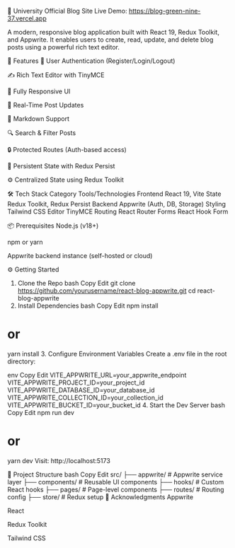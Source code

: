 🌿 University Official Blog Site
Live Demo: https://blog-green-nine-37.vercel.app

A modern, responsive blog application built with React 19, Redux Toolkit, and Appwrite. It enables users to create, read, update, and delete blog posts using a powerful rich text editor.

🚀 Features
🔐 User Authentication (Register/Login/Logout)

✍️ Rich Text Editor with TinyMCE

📱 Fully Responsive UI

🔄 Real-Time Post Updates

📝 Markdown Support

🔍 Search & Filter Posts

🔒 Protected Routes (Auth-based access)

💾 Persistent State with Redux Persist

⚙️ Centralized State using Redux Toolkit

🛠 Tech Stack
Category	Tools/Technologies
Frontend	React 19, Vite
State	Redux Toolkit, Redux Persist
Backend	Appwrite (Auth, DB, Storage)
Styling	Tailwind CSS
Editor	TinyMCE
Routing	React Router
Forms	React Hook Form

📦 Prerequisites
Node.js (v18+)

npm or yarn

Appwrite backend instance (self-hosted or cloud)

⚙️ Getting Started
1. Clone the Repo
bash
Copy
Edit
git clone https://github.com/yourusername/react-blog-appwrite.git
cd react-blog-appwrite
2. Install Dependencies
bash
Copy
Edit
npm install
# or
yarn install
3. Configure Environment Variables
Create a .env file in the root directory:

env
Copy
Edit
VITE_APPWRITE_URL=your_appwrite_endpoint
VITE_APPWRITE_PROJECT_ID=your_project_id
VITE_APPWRITE_DATABASE_ID=your_database_id
VITE_APPWRITE_COLLECTION_ID=your_collection_id
VITE_APPWRITE_BUCKET_ID=your_bucket_id
4. Start the Dev Server
bash
Copy
Edit
npm run dev
# or
yarn dev
Visit: http://localhost:5173

📁 Project Structure
bash
Copy
Edit
src/
├── appwrite/       # Appwrite service layer
├── components/     # Reusable UI components
├── hooks/          # Custom React hooks
├── pages/          # Page-level components
├── routes/         # Routing config
├── store/          # Redux setup
🙌 Acknowledgments
Appwrite

React

Redux Toolkit

Tailwind CSS

